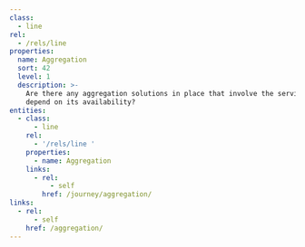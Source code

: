 ```yaml
---
class:
  - line
rel:
  - /rels/line
properties:
  name: Aggregation
  sort: 42
  level: 1
  description: >-
    Are there any aggregation solutions in place that involve the service, and
    depend on its availability?
entities:
  - class:
      - line
    rel:
      - '/rels/line '
    properties:
      - name: Aggregation
    links:
      - rel:
          - self
        href: /journey/aggregation/
links:
  - rel:
      - self
    href: /aggregation/
---
```

